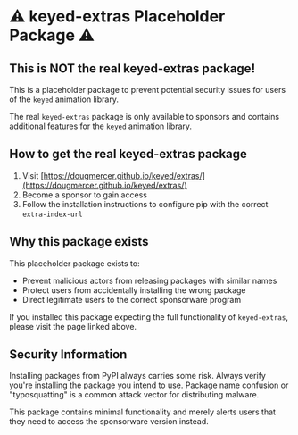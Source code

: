 # ⚠️ keyed-extras Placeholder Package ⚠️

## This is NOT the real keyed-extras package!

This is a placeholder package to prevent potential security issues for users of the `keyed` animation library.

The real `keyed-extras` package is only available to sponsors and contains additional features for the `keyed` animation library.

## How to get the real keyed-extras package

1. Visit [https://dougmercer.github.io/keyed/extras/](https://dougmercer.github.io/keyed/extras/)
2. Become a sponsor to gain access
3. Follow the installation instructions to configure pip with the correct `extra-index-url`

## Why this package exists

This placeholder package exists to:
- Prevent malicious actors from releasing packages with similar names
- Protect users from accidentally installing the wrong package
- Direct legitimate users to the correct sponsorware program

If you installed this package expecting the full functionality of `keyed-extras`, please visit the page linked above.

## Security Information

Installing packages from PyPI always carries some risk. Always verify you're installing the package you intend to use. Package name confusion or "typosquatting" is a common attack vector for distributing malware.

This package contains minimal functionality and merely alerts users that they need to access the sponsorware version instead.
